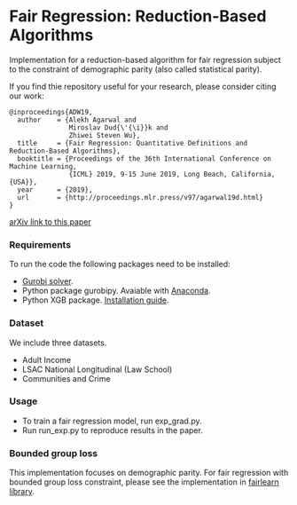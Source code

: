 # Fair Regression: Reduction-Based Algorithms

Implementation for a reduction-based algorithm for fair regression
subject to the constraint of demographic parity (also called statistical parity).


If you find thie repository useful for your research, please consider
citing our work:

```
@inproceedings{ADW19,
  author    = {Alekh Agarwal and
               Miroslav Dud{\'{\i}}k and
               Zhiwei Steven Wu},
  title     = {Fair Regression: Quantitative Definitions and Reduction-Based Algorithms},
  booktitle = {Proceedings of the 36th International Conference on Machine Learning,
               {ICML} 2019, 9-15 June 2019, Long Beach, California, {USA}},
  year      = {2019},
  url       = {http://proceedings.mlr.press/v97/agarwal19d.html}
}
```
[arXiv link to this paper](https://arxiv.org/abs/1905.12843)


### Requirements
To run the code the following packages need to be installed:
- [Gurobi solver](http://www.gurobi.com/index).
- Python package gurobipy. Avaiable with [Anaconda](http://conda.anaconda.org/gurobi).
- Python XGB package. [Installation guide](https://xgboost.readthedocs.io/en/latest/build.html).


### Dataset
We include three datasets.
- Adult Income 
- LSAC National Longitudinal (Law School) 
- Communities and Crime 



### Usage
- To train a fair regression model, run exp_grad.py.
- Run run_exp.py to reproduce results in the paper.


### Bounded group loss
This implementation focuses on demographic parity. For fair regression
  with bounded group loss constraint, please see the implementation in
  [fairlearn
  library](https://fairlearn.github.io/user_guide/mitigation.html?highlight=bounded%20group).
